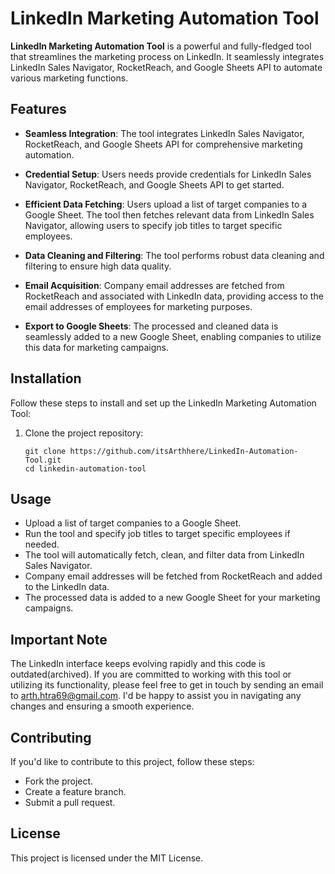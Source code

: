 # LinkedIn Marketing Automation Tool


**LinkedIn Marketing Automation Tool** is a powerful and fully-fledged tool that streamlines the marketing process on LinkedIn. It seamlessly integrates LinkedIn Sales Navigator, RocketReach, and Google Sheets API to automate various marketing functions.

## Features

- **Seamless Integration**: The tool integrates LinkedIn Sales Navigator, RocketReach, and Google Sheets API for comprehensive marketing automation.

- **Credential Setup**: Users needs provide credentials for LinkedIn Sales Navigator, RocketReach, and Google Sheets API to get started.

- **Efficient Data Fetching**: Users upload a list of target companies to a Google Sheet. The tool then fetches relevant data from LinkedIn Sales Navigator, allowing users to specify job titles to target specific employees.

- **Data Cleaning and Filtering**: The tool performs robust data cleaning and filtering to ensure high data quality.

- **Email Acquisition**: Company email addresses are fetched from RocketReach and associated with LinkedIn data, providing access to the email addresses of employees for marketing purposes.

- **Export to Google Sheets**: The processed and cleaned data is seamlessly added to a new Google Sheet, enabling companies to utilize this data for marketing campaigns.

## Installation

Follow these steps to install and set up the LinkedIn Marketing Automation Tool:

1. Clone the project repository:

   ```shell
   git clone https://github.com/itsArthhere/LinkedIn-Automation-Tool.git
   cd linkedin-automation-tool
   ```
   

## Usage

- Upload a list of target companies to a Google Sheet.
- Run the tool and specify job titles to target specific employees if needed.
- The tool will automatically fetch, clean, and filter data from LinkedIn Sales Navigator.
- Company email addresses will be fetched from RocketReach and added to the LinkedIn data.
- The processed data is added to a new Google Sheet for your marketing campaigns.

## Important Note

The LinkedIn interface keeps evolving rapidly and this code is outdated(archived). If you are committed to working with this tool or utilizing its functionality, please feel free to get in touch by sending an email to arth.htra69@gmail.com. I'd be happy to assist you in navigating any changes and ensuring a smooth experience.

## Contributing

If you'd like to contribute to this project, follow these steps:

- Fork the project.
- Create a feature branch.
- Submit a pull request.

## License

This project is licensed under the MIT License.


  
